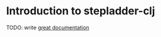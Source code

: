 # Introduction to stepladder-clj

TODO: write [great documentation](http://jacobian.org/writing/what-to-write/)
